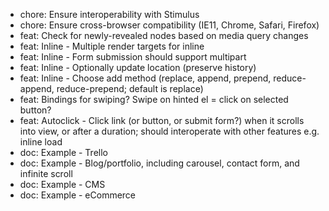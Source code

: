 - chore: Ensure interoperability with Stimulus
- chore: Ensure cross-browser compatibility (IE11, Chrome, Safari, Firefox)
- feat: Check for newly-revealed nodes based on media query changes
- feat: Inline - Multiple render targets for inline
- feat: Inline - Form submission should support multipart
- feat: Inline - Optionally update location (preserve history)
- feat: Inline - Choose add method (replace, append, prepend, reduce-append, reduce-prepend; default is replace)
- feat: Bindings for swiping? Swipe on hinted el = click on selected button?
- feat: Autoclick - Click link (or button, or submit form?) when it scrolls into view, or after a duration; should interoperate with other features e.g. inline load
- doc: Example - Trello
- doc: Example - Blog/portfolio, including carousel, contact form, and infinite scroll
- doc: Example - CMS
- doc: Example - eCommerce

